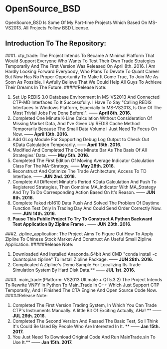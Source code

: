 # OpenSource_BSD
OpenSource_BSD Is Some Of My Part-time Projects Which Based On MS-VS2013. All Projects Follow BSD License.
## Introduction To The Repository:
###1. ctp_trade: 
The Project Intends To Became A Minimal Platform That Would Support Everyone Who Wants To Test Their Own Trade Strategies Temporarily And The First Version Was Released On April 8th. 2016. I Am Hardly Looking Forward Everybody, Who Plans To Devote To Quant Career But Now Has No Proper Opportunity To Make It Come True, To Join Me As Soon As Possible. I Awfully Believe That We Could Help All Guys To Achieve Their Dreams In The Future.
#####Release Note:
1. Set Up REDIS 3.0 Database Environment In MS-VS2013 And Connected CTP-MD Interfaces To It Successfully. I Have To Say "Calling REDIS Interfaces In Windows Platform, Especially In MS-VS2013, Is One Of The Most Trivial Jobs I've Done Before!". —— **April 8th. 2016.**
2. Completed One Minute K-Line Calculation Without Consideration Of Missing Market Data, And I've Given Up REDIS Cache Method Temporarily Because The Small Data Volume I Just Need To Focus On Now.  —— **April 13th. 2016.**
3. Add GLog Module For Supporting Debug Log Output to Check Out KData Calculation Temporarily.  —— **April 15th. 2016.**
4. Modified And Completed The One Minute Bar As The Basis Of All Strategies' Data.  —— **May 5th. 2016.**
5. Completed The First Edition Of Moving Average Indicator Calculation Class For The MA-Strategy.  —— **May 28th. 2016.**
6. Reconstruct And Optimize The Trade Architecture; Access To TD Interface.  —— **JUN 2nd. 2016.**
7. Complete All Different Minute's Period KData Calculation And Push To Registered Strategies, Then Combine MA_Indicator With MA_Strategy And Try To Do Corresponding Action Based On It's Reason.  —— **JUN 8th. 2016.**
8. Complete Faked rb1610 Data Push And Solved The Problem Of Daytime Function Test Only In Trading Day And Could Send Order Correctly Now.   —— **JUN 14th. 2016.**
9. **Pause This Public Project To Try To Construct A Python Backward Test Application By Zipline Frame .**  ——  **JUN 23th. 2016.**

###2. zipline_application: 
The Project Aims To Figure Out How To Apply Zipline To Chinese Stock Market And Construct An Useful Small Zipline Application.
#####Release Note:
1. Downloaded And Installed Anaconda_64bit And CMD "conda install -c Quantopian zipline" To Install Zipline Package. ——  **JUN 28th. 2016.**
2. Complicated A Zipline's Demo Sample For Localizing Its Trade Simulation System By Hard Disk Data.**  ——  **JUL 1st. 2016.**

###3. main_trade:(Platform: VS2013 Ultimate + QT5.3.2)
The Project Intends To Rewrite VNPY In Python To Main_Trade In C++ Which Just Support CTP Temporarily, And I Finished The CTA Engine And Open Source Code Now.
#####Release Note:
1. Completed The First Version Trading System, In Which You Can Trade CTP's Instruments Manually. A little Bit Of Exciting Actually, AHa! **  ——  **JUL 26th. 2016.**
2. Completed The Second Version And Passed The Basic Test, So I Think It's Could Be Used By People Who Are Interested In It. **  ——  **Jan 15th. 2017.**
3. You Just Need To Download Original Code And Run MainTrade.sln To Use It.**  ——  **Jan 15th. 2017.**